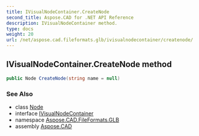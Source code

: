 ```yaml
---
title: IVisualNodeContainer.CreateNode
second_title: Aspose.CAD for .NET API Reference
description: IVisualNodeContainer method. 
type: docs
weight: 20
url: /net/aspose.cad.fileformats.glb/ivisualnodecontainer/createnode/
---
```

## IVisualNodeContainer.CreateNode method

```csharp
public Node CreateNode(string name = null)
```

### See Also

* class [Node](../../node/)
* interface [IVisualNodeContainer](../)
* namespace [Aspose.CAD.FileFormats.GLB](../../ivisualnodecontainer/)
* assembly [Aspose.CAD](../../../)


